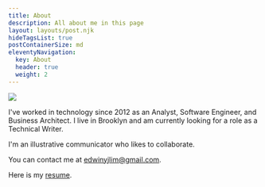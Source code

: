 ```yaml
---
title: About 
description: All about me in this page
layout: layouts/post.njk
hideTagsList: true
postContainerSize: md
eleventyNavigation:
  key: About 
  header: true
  weight: 2
---
```



<div class="spacer-1"></div>

<div class="about-profile-pic">

  <img class="profile-pic" src="{{'/static/img/profile-pic.jpg' | url}}">

</div>

<div class="spacer-2"></div>


I've worked in technology since 2012 as an Analyst, Software Engineer, and Business Architect. I live in Brooklyn and am currently looking for a role as a Technical Writer.

I'm an illustrative communicator who likes to collaborate.

<div class="spacer-2"></div>

You can contact me at <a>edwinyjlim@gmail.com</a>.

Here is my [resume]().

